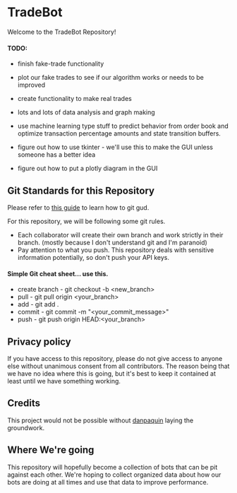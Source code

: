# TradeBot
Welcome to the TradeBot Repository! 

#### TODO:
+ finish fake-trade functionality
+ plot our fake trades to see if our algorithm works or needs to be improved
+ create functionality to make real trades
+ lots and lots of data analysis and graph making
+ use machine learning type stuff to predict behavior from order book and optimize transaction percentage amounts and state transition buffers.

+ figure out how to use tkinter - we'll use this to make the GUI unless someone has a better idea
+ figure out how to put a plotly diagram in the GUI


## Git Standards for this Repository
Please refer to [this guide](rogerdudler.github.io/git-guide/ "Git - No Deep Shit") to learn how to git gud.

For this repository, we will be following some git rules.
+ Each collaborator will create their own branch and work strictly in their branch. (mostly because I don't understand git and I'm paranoid)
+ Pay attention to what you push. This repository deals with sensitive information potentially, so don't push your API keys.

#### Simple Git cheat sheet... use this.
+ create branch - git checkout -b <new_branch>
+ pull          - git pull origin <your_branch>
+ add           - git add .
+ commit        - git commit -m "<your_commit_message>"
+ push          - git push origin HEAD:<your_branch>

## Privacy policy
If you have access to this repository, please do not give access to anyone else without unanimous consent from all contributors.
The reason being that we have no idea where this is going, but it's best to keep it contained at least until we have something working.

## Credits
This project would not be possible without [danpaquin](https://github.com/danpaquin/gdax-python "danpaquin") laying the groundwork.

## Where We're going
This repository will hopefully become a collection of bots that can be pit against each other. We're hoping to collect organized data about how our bots are doing at all times and use that data to improve performance.
